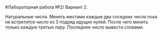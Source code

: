 #Лабораторная работа №2/ Вариант 2.

Натуральные числа. Менять местами каждые два соседних числа пока не встретится число из 3 подряд идущих нулей. После чего менять только каждую третью пару. Последнее число вывести словами.
